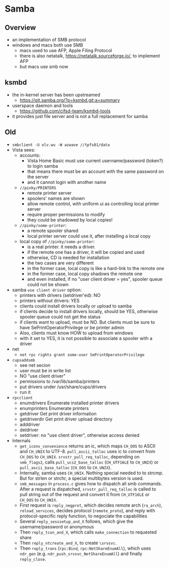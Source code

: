 Samba
=====

## Overview

- an implementation of SMB protocol
- windows and macs both use SMB
  - macs used to use AFP, Apple Filing Protocol
  - there is also netatalk, <https://netatalk.sourceforge.io/>, to implement
    AFP
  - but macs use smb now

## ksmbd

- the in-kernel server has been upstreamed
  - <https://git.samba.org/?p=ksmbd.git;a=summary>
- userspace daemon and tools
  - <https://github.com/cifsd-team/ksmbd-tools>
- it provides just file server and is not a full replacement for samba

## Old

- `smbclient -U olv.wu -W azwave //tpfs01/data`
- Vista sees:
  - accounts:
    - Vista Home Basic must use current username/password (token?) to login samba
    - that means there must be an account with the same password on the server
    - and it cannot login with another name
  - `//pinky/PRINTERS`
    - remote printer server
    - spoolers' names are shown
    - allow remote control, with uniform ui as controlling local printer server
    - require proper permissions to modify
    - they could be shadowed by local copies!
  - `//pinky/some-printer`:
    - a remote spooler shared
    - local printer server could use it, after installing a local copy
  - local copy of `//pinky/some-printer`:
    - is a real printer.  it needs a driver.
    - if the remote one has a driver, it will be copied and used
    - otherwise, CD is needed for installation
    - the two cases are very different
    - in the former case, local copy is like a hard-link to the remote one
    - in the former case, local copy shadows the remote one
    - and even installed, if no "user client driver = yes", spooler queue could not be shown
- samba `use client driver` option:
  - printers with drivers (setdriver'ed): NO
  - printers without drivers: YES
  - clients could install drivers locally or upload to samba
  - if clients decide to install drivers locally, should be YES, otherwise spooler queue could not get the status
  - if clients want to upload, must be NO.  But clients must be sure to have SePrintOperatorPrivilege or be printer admin
  - Also, clients must know HOW to upload from windows
  - with it set to YES, it is not possible to associate a spooler with a driver
- net
  - `net rpc rights grant some-user SePrintOperatorPrivilege`
- `cupsaddsmb`
  - see net secion
  - user must be in write list
  - NO "use client driver"
  - permissions to /var/lib/samba/printers
  - put drivers under /usr/share/cups/drivers
  - run it
- `rpcclient`
  - enumdrivers         Enumerate installed printer drivers
  - enumprinters        Enumerate printers
  - getdriver           Get print driver information
  - getdriverdir        Get print driver upload directory
  - adddriver
  - deldriver
  - setdriver: no "use client driver", otherwise access denied
- Internals
  - `get_iconv_convenience` returns an ic, which maps `CH_DOS` to ASCII and
    `CH_UNIX` to UTF-8.  `pull_ascii_talloc` uses ic to convert from `CH_DOS`
    to `CH_UNIX`.  `srvstr_pull_req_talloc`, depending on `smb_flags2`, calls
    `pull_ucs2_base_talloc` (`CH_UTF16LE` to `CH_UNIX`) or
    `pull_ascii_base_talloc` (`CH_DOS` to `CH_UNIX`).
  - Internally, samba uses `CH_UNIX`.  Nothing special needed to to strcmp.
    But for strlen or strchr, a special multibytes version is used.
  - `smb_messages` in `process.c` gives how to dispatch all smb commands.
    After a request is dispatched, `srvstr_pull_req_talloc` is called to pull
    string out of the request and convert it from `CH_UTF16LE` or `CH_DOS` to
    `CH_UNIX`.
  - First request is `reply_negprot`, which decides remote arch (`ra_arch`),
    `reload_services`, decides protocol (`remote_proto`), and reply with
    protocol-specific reply function, to negociate the capabilities
  - Several `reply_sesssetup_and_X` follows, which give the username/password
    or anonymous
  - Then `reply_tcon_and_X`, which calls `make_connection` to requested share
  - Then `reply_ntcreate_and_X`, to create `\srvsvc`.
  - Then `reply_trans` (`rpc:Bind`, `rpc:NetShareEnumAll`), which uses
    `ndr_gen` (e.g. `ndr_push_srvsvc_NetShareEnumAll`) and finally
    `reply_close`.
